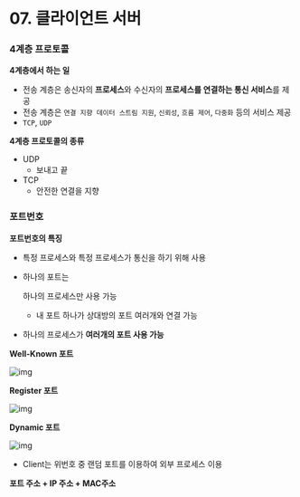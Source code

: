 # 07. 클라이언트 서버

### 4계층 프로토콜

**4계층에서 하는 일**

- 전송 계층은 송신자의 **프로세스**와 수신자의 **프로세스를 연결하는 통신 서비스**를 제공
- 전송 계층은 `연결 지향 데이터 스트림 지원`, `신뢰성`, `흐름 제어`, `다중화` 등의 서비스 제공
- `TCP`, `UDP`

**4계층 프로토콜의 종류**

- UDP
  - 보내고 끝
- TCP
  - 안전한 연결을 지향

### 포트번호

**포트번호의 특징**

- 특정 프로세스와 특정 프로세스가 통신을 하기 위해 사용

- 하나의 포트는 

  하나의 프로세스만 사용 가능

  - 내 포트 하나가 상대방의 포트 여러개와 연결 가능

- 하나의 프로세스가 **여러개의 포트 사용 가능**

**Well-Known 포트**

![img](assets/https%3A%2F%2Fs3-us-west-2.amazonaws.com%2Fsecure.notion-static.com%2Fef7a72f5-b856-40f0-ade9-a226deb9cc76%2F스크린샷_2022-07-23_오후_5.10.44.png)

**Register 포트**

![img](assets/https%3A%2F%2Fs3-us-west-2.amazonaws.com%2Fsecure.notion-static.com%2Fd46553cf-01c8-4046-9358-e3dce09276e4%2F스크린샷_2022-07-23_오후_5.15.34.png)

**Dynamic 포트**

![img](assets/https%3A%2F%2Fs3-us-west-2.amazonaws.com%2Fsecure.notion-static.com%2Fd9d15acc-512a-4f49-8bc1-b9ce7bf0860e%2F스크린샷_2022-07-23_오후_5.11.48.png)

- Client는 위번호 중 랜덤 포트를 이용하여 외부 프로세스 이용

**포트 주소 + IP 주소 + MAC주소**